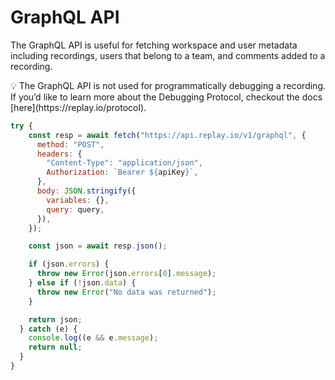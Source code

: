 # GraphQL API

The GraphQL API is useful for fetching workspace and user metadata including recordings, users that belong to a team, and comments added to a recording.

<aside>
💡 The GraphQL API is not used for programmatically debugging a recording. If you’d like to learn more about the Debugging Protocol, checkout the docs [here](https://replay.io/protocol).

</aside>

```jsx
try {
    const resp = await fetch("https://api.replay.io/v1/graphql", {
      method: "POST",
      headers: {
        "Content-Type": "application/json",
        Authorization: `Bearer ${apiKey}`,
      },
      body: JSON.stringify({
        variables: {},
        query: query,
      }),
    });

    const json = await resp.json();

    if (json.errors) {
      throw new Error(json.errors[0].message);
    } else if (!json.data) {
      throw new Error("No data was returned");
    }

    return json;
  } catch (e) {
    console.log((e && e.message);
    return null;
  }
}
```